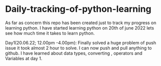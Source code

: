 # Daily-tracking-of-python-learning
As far as concern this repo has been created just to track my progress on learning python. I have started learning python on 20th of june 2022 lets see how much time it takes to learn python.

Day1(20.06.22; 12.00pm -4.00pm): Finally solved a huge problem of push issue it took almost 2 hour to solve. I can now push and pull anything to github. I have learned about data types, converting , operators and Variables at day 1.
